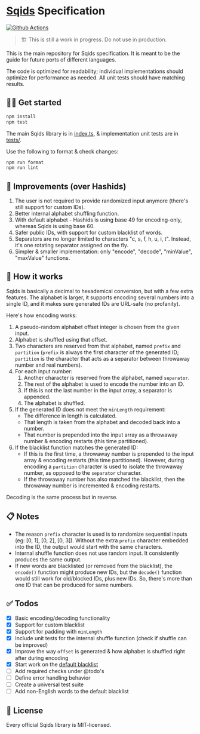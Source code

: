 # [Sqids](https://sqids.org) Specification

[![Github Actions](https://img.shields.io/github/actions/workflow/status/sqids/sqids/tests.yml?style=flat-square)](https://github.com/sqids/sqids/actions)

> 🏗️ This is still a work in progress. Do not use in production.

This is the main repository for Sqids specification. It is meant to be the guide for future ports of different languages.

The code is optimized for readability; individual implementations should optimize for performance as needed. All unit tests should have matching results.

## 👩‍💻 Get started

```bash
npm install
npm test
```

The main Sqids library is in [index.ts](index.ts), & implementation unit tests are in [tests/](tests/).

Use the following to format & check changes:

```bash
npm run format
npm run lint
```

## 🚧 Improvements (over Hashids)

1. The user is not required to provide randomized input anymore (there's still support for custom IDs).
1. Better internal alphabet shuffling function.
1. With default alphabet - Hashids is using base 49 for encoding-only, whereas Sqids is using base 60.
1. Safer public IDs, with support for custom blacklist of words.
1. Separators are no longer limited to characters "c, s, f, h, u, i, t". Instead, it's one rotating separator assigned on the fly.
1. Simpler & smaller implementation: only "encode", "decode", "minValue", "maxValue" functions.

## 🔬 How it works

Sqids is basically a decimal to hexademical conversion, but with a few extra features. The alphabet is larger, it supports encoding several numbers into a single ID, and it makes sure generated IDs are URL-safe (no profanity).

Here's how encoding works:

1. A pseudo-random alphabet offset integer is chosen from the given input.
1. Alphabet is shuffled using that offset.
1. Two characters are reserved from that alphabet, named `prefix` and `partition` (`prefix` is always the first character of the generated ID; `partition` is the character that acts as a separator between throwaway number and real numbers).
1. For each input number:
   1. Another character is reserved from the alphabet, named `separator`.
   1. The rest of the alphabet is used to encode the number into an ID.
   1. If this is not the last number in the input array, a separator is appended.
   1. The alphabet is shuffled.
1. If the generated ID does not meet the `minLength` requirement:
   - The difference in length is calculated.
   - That length is taken from the alphabet and decoded back into a number.
   - That number is prepended into the input array as a throwaway number & encoding restarts (this time partitioned).
1. If the blacklist function matches the generated ID:
   - If this is the first time, a throwaway number is prepended to the input array & encoding restarts (this time partitioned). However, during encoding a `partition` character is used to isolate the throwaway number, as opposed to the `separator` character.
   - If the throwaway number has also matched the blacklist, then the throwaway number is incremented & encoding restarts.

Decoding is the same process but in reverse.

## 📋 Notes

- The reason `prefix` character is used is to randomize sequential inputs (eg: [0, 1], [0, 2], [0, 3]). Without the extra `prefix` character embedded into the ID, the output would start with the same characters.
- Internal shuffle function does not use random input. It consistently produces the same output.
- If new words are blacklisted (or removed from the blacklist), the `encode()` function might produce new IDs, but the `decode()` function would still work for old/blocked IDs, plus new IDs. So, there's more than one ID that can be produced for same numbers.

## ✅ Todos

- [x] Basic encoding/decoding functionality
- [x] Support for custom blacklist
- [x] Support for padding with `minLength`
- [x] Include unit tests for the internal shuffle function (check if shuffle can be improved)
- [x] Improve the way `offset` is generated & how alphabet is shuffled right after during encoding
- [x] Start work on the [default blacklist](https://github.com/sqids/sqids-blacklist)
- [ ] Add required checks under @todo's
- [ ] Define error handling behavior
- [ ] Create a universal test suite
- [ ] Add non-English words to the default blacklist

## 🍻 License

Every official Sqids library is MIT-licensed.
